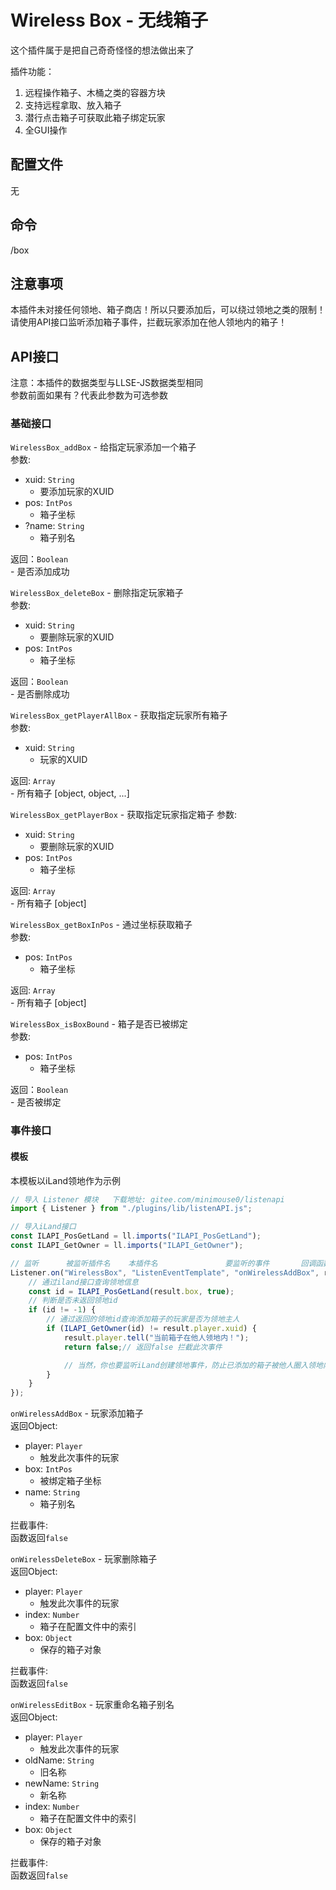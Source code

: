 # Wireless Box - 无线箱子

这个插件属于是把自己奇奇怪怪的想法做出来了

插件功能：
1. 远程操作箱子、木桶之类的容器方块
2. 支持远程拿取、放入箱子
3. 潜行点击箱子可获取此箱子绑定玩家
4. 全GUI操作

## 配置文件  
无

## 命令  
/box

## 注意事项
本插件未对接任何领地、箱子商店！所以只要添加后，可以绕过领地之类的限制！   
请使用API接口监听添加箱子事件，拦截玩家添加在他人领地内的箱子！

## API接口   
注意：本插件的数据类型与LLSE-JS数据类型相同    
参数前面如果有？代表此参数为可选参数   

### 基础接口  

`WirelessBox_addBox` - 给指定玩家添加一个箱子   
参数:   
- xuid: `String`   
    - 要添加玩家的XUID   
- pos: `IntPos`   
    - 箱子坐标   
- ?name: `String`   
    - 箱子别名

返回：`Boolean`    
    - 是否添加成功   

`WirelessBox_deleteBox` - 删除指定玩家箱子  
参数:    
- xuid: `String`   
    - 要删除玩家的XUID   
- pos: `IntPos`   
    - 箱子坐标  

返回：`Boolean`    
    - 是否删除成功   

`WirelessBox_getPlayerAllBox` - 获取指定玩家所有箱子  
参数:    
- xuid: `String`   
    - 玩家的XUID   

返回: `Array`   
    - 所有箱子  [object, object, ...]

`WirelessBox_getPlayerBox` - 获取指定玩家指定箱子 
参数:    
- xuid: `String`   
    - 要删除玩家的XUID   
- pos: `IntPos`   
    - 箱子坐标  

返回: `Array`   
    - 所有箱子  [object]

`WirelessBox_getBoxInPos` - 通过坐标获取箱子  
参数:    
- pos: `IntPos`   
    - 箱子坐标  

返回: `Array`   
    - 所有箱子  [object]

`WirelessBox_isBoxBound` - 箱子是否已被绑定  
参数:    
- pos: `IntPos`   
    - 箱子坐标      

返回：`Boolean`    
    - 是否被绑定   

### 事件接口   

#### 模板   
本模板以iLand领地作为示例   
```javascript
// 导入 Listener 模块   下载地址: gitee.com/minimouse0/listenapi
import { Listener } from "./plugins/lib/listenAPI.js";

// 导入iLand接口
const ILAPI_PosGetLand = ll.imports("ILAPI_PosGetLand");
const ILAPI_GetOwner = ll.imports("ILAPI_GetOwner");

// 监听      被监听插件名    本插件名               要监听的事件       回调函数
Listener.on("WirelessBox", "ListenEventTemplate", "onWirelessAddBox", result => {
    // 通过iland接口查询领地信息
    const id = ILAPI_PosGetLand(result.box, true);
    // 判断是否未返回领地id
    if (id != -1) {
        // 通过返回的领地id查询添加箱子的玩家是否为领地主人
        if (ILAPI_GetOwner(id) != result.player.xuid) {
            result.player.tell("当前箱子在他人领地内！");
            return false;// 返回false 拦截此次事件

            // 当然，你也要监听iLand创建领地事件，防止已添加的箱子被他人圈入领地内
        }
    }
});
```

`onWirelessAddBox` - 玩家添加箱子   
返回Object:   
- player: `Player`   
    - 触发此次事件的玩家   
- box: `IntPos`   
    - 被绑定箱子坐标  
- name: `String`   
    - 箱子别名   

拦截事件:  
函数返回`false`  

`onWirelessDeleteBox` - 玩家删除箱子    
返回Object:   
- player: `Player`   
    - 触发此次事件的玩家   
- index: `Number`   
    - 箱子在配置文件中的索引   
- box: `Object`   
    - 保存的箱子对象   

拦截事件:  
函数返回`false`  

`onWirelessEditBox` - 玩家重命名箱子别名      
返回Object:    
- player: `Player`   
    - 触发此次事件的玩家      
- oldName: `String`   
    - 旧名称   
- newName: `String`   
    - 新名称   
- index: `Number`   
    - 箱子在配置文件中的索引   
- box: `Object`   
    - 保存的箱子对象   

拦截事件:  
函数返回`false`  
